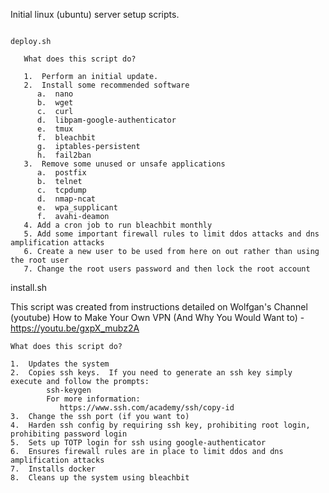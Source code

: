 Initial linux (ubuntu) server setup scripts.

~~~~~~~~~~~~~~~~~~~~~~~~~~~~~~~~~~~~~~~~~~~~~~~~~~~~~~~~~~~~~~~~~~~~~~~~~~~~~~~~~~~~~~~~~~~~~~~~~~~~~~~

deploy.sh

   What does this script do?

   1.  Perform an initial update.
   2.  Install some recommended software
      a.  nano
      b.  wget
      c.  curl
      d.  libpam-google-authenticator
      e.  tmux
      f.  bleachbit
      g.  iptables-persistent
      h.  fail2ban
   3.  Remove some unused or unsafe applications
      a.  postfix
      b.  telnet
      c.  tcpdump
      d.  nmap-ncat
      e.  wpa_supplicant
      f.  avahi-deamon
   4. Add a cron job to run bleachbit monthly
   5. Add some important firewall rules to limit ddos attacks and dns amplification attacks
   6. Create a new user to be used from here on out rather than using the root user
   7. Change the root users password and then lock the root account

~~~~~~~~~~~~~~~~~~~~~~~~~~~~~~~~~~~~~~~~~~~~~~~~~~~~~~~~~~~~~~~~~~~~~~~~~~~~~~~~~~~~~~~~~~~~~~~~~~~~~~~

install.sh

   This script was created from instructions detailed on Wolfgan's Channel (youtube)
   How to Make Your Own VPN (And Why You Would Want to) - https://youtu.be/gxpX_mubz2A
   

    What does this script do?
    
    1.  Updates the system
    2.  Copies ssh keys.  If you need to generate an ssh key simply execute and follow the prompts:
            ssh-keygen    
            For more information:
               https://www.ssh.com/academy/ssh/copy-id
    3.  Change the ssh port (if you want to)
    4.  Harden ssh config by requiring ssh key, prohibiting root login, prohibiting password login
    5.  Sets up TOTP login for ssh using google-authenticator
    6.  Ensures firewall rules are in place to limit ddos and dns amplification attacks
    7.  Installs docker
    8.  Cleans up the system using bleachbit
    
~~~~~~~~~~~~~~~~~~~~~~~~~~~~~~~~~~~~~~~~~~~~~~~~~~~~~~~~~~~~~~~~~~~~~~~~~~~~~~~~~~~~~~~~~~~~~~~~~~~~~~~

